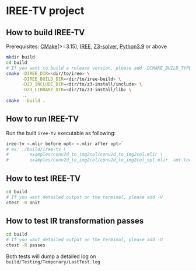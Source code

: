 # IREE-TV project

## How to build IREE-TV
Prerequisites: [CMake](https://cmake.org/download/)(>=3.15),
[IREE](https://github.com/google/iree),
[Z3-solver](https://github.com/Z3Prover/z3),
[Python3.9](https://www.python.org/downloads/) or above

```bash
mkdir build
cd build
# If you want to build a release version, please add -DCMAKE_BUILD_TYPE=RELEASE
cmake -DIREE_DIR=<dir/to/iree> \
      -DIREE_BUILD_DIR=<dir/to/iree-build> \
      -DZ3_INCLUDE_DIR=<dir/to/z3-install/include> \
      -DZ3_LIBRARY_DIR=<dir/to/z3-install/lib> \
      ..
cmake --build .
```

## How to run IREE-TV
Run the built `iree-tv` executable as following:
```bash
iree-tv <.mlir before opt> <.mlir after opt>`
# ex: ./build/iree-tv \
#        examples/conv2d_to_img2col/conv2d_to_img2col.mlir \
#        examples/conv2d_to_img2col/conv2d_to_img2col_opt.mlir -smt-to=5000
```

## How to test IREE-TV
```bash
cd build
# If you want detailed output on the terminal, please add -V
ctest -R Unit
```

## How to test IR transformation passes
```bash
cd build
# If you want detailed output on the terminal, please add -V
ctest -R passes
```
Both tests will dump a detailed log on `build/Testing/Temporary/LastTest.log`
